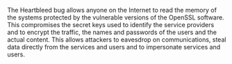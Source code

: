 
The Heartbleed bug allows anyone on the Internet to read the memory of
the systems protected by the vulnerable versions of the OpenSSL software.
This compromises the secret keys used to identify the service providers and to
encrypt the traffic, the names and passwords of the users and the actual content.
This allows attackers to eavesdrop on communications,
steal data directly from the services and users and to impersonate services and users.